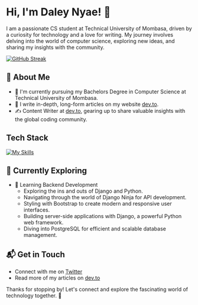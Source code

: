 # Hi, I'm Daley Nyae! 👋

I am a passionate CS student at Technical University of Mombasa, driven by a curiosity for technology and a love for writing. My journey involves delving into the world of computer science, exploring new ideas, and sharing my insights with the community.

[![GitHub Streak](https://streak-stats.demolab.com/?user=nyae44&theme=dark)](https://git.io/streak-stats)

## 🚀 About Me

- 🔭 I'm currently pursuing my Bachelors Degree in Computer Science at Technical University of Mombasa.
- 📝 I write in-depth, long-form articles on my website [dev.to](https://dev.to/nyaedaley).
- ✍️ Content Writer at [dev.to](https://dev.to/nyaedaley), gearing up to share valuable insights with the global coding community.

<!--
## My Articles
- [JavaScript Engine and Runtime Explained](https://www.freecodecamp.org/news/javascript-engine-and-runtime-explained/)
-->


## Tech Stack
[![My Skills](https://skillicons.dev/icons?i=python,django,bootstrap,postgresql,mysql)](https://skillicons.dev)

## 🌱 Currently Exploring

- 🚀 Learning Backend Development
  - Exploring the ins and outs of Django and Python.
  - Navigating through the world of Django Ninja for API development.
  - Styling with Bootstrap to create modern and responsive user interfaces.
  - Building server-side applications with Django, a powerful Python web framework.
  - Diving into PostgreSQL for efficient and scalable database management.

<!--
 ## 🏆 Achievements

- 🌟 Completed Hacktoberfest 2023 - Contributed to open source projects and celebrated the spirit of collaboration.
-->

## 📬 Get in Touch

- Connect with me on [Twitter](https://twitter.com/_dnyae)
- Read more of my articles on [dev.to](https://dev.to/nyaedaley)

Thanks for stopping by! Let's connect and explore the fascinating world of technology together. 🚀



<!--

Here are some ideas to get you started:

- 🔭 I’m currently working on backend development
- 🌱 I’m currently learning django-ninja
- 👯 I’m looking to collaborate on django projects
- 🤔 I’m looking for help with API developments
- 💬 Ask me about everything django
- 📫 How to reach me:  
- 😄 Pronouns: ...
- ⚡ Fun fact: ...
-->
